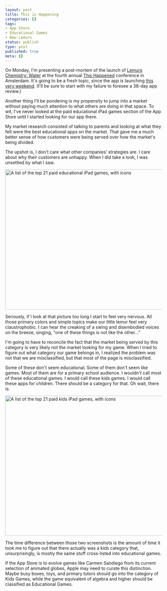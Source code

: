 ```yaml
---
layout: post
title: This is Happening
categories: []
tags:
- App Store
- Educational Games
- New Lemurs
status: publish
type: post
published: true
meta: {}
---
```

On Monday, I'm presenting a post-mortem of the launch of <a href="http://le.mu.rs/chemistry">Lemurs Chemistry: Water</a> at the fourth annual <a href="http://www.thishappened.org/events/amsterdam-4">This Happened</a> conference in Amsterdam. It's going to be a fresh topic, since the app is launching <a href="http://lemurs.pressdoc.com/35675-lemurs-chemistry-water-debuts-for-ipad">this very weekend</a>. (I'll be sure to start with my failure to foresee a 38-day app review.)

Another thing I'll be pondering is my propensity to jump into a market without paying much attention to what others are doing in that space. To wit, I've never looked at the paid educational iPad games section of the App Store until I started looking for our app there.

My market research consisted of talking to parents and looking at what they felt were the best educational apps on the market. That gave me a much better sense of how customers were being served over how the market's being divided. 

The upshot is, I don't care what other companies' strategies are. I care about why their customers are unhappy. When I did take a look, I was unsettled by what I saw.

<img style="display:block; margin-left:auto; margin-right:auto;" src="http://mur.mu.rs/wp-content/uploads/2012/12/TopEduGames.png" alt="A list of the top 21 paid educational iPad games, with icons" title="TopEduGames.PNG" border="0" width="600" height="450" />

Seriously, if I look at that picture too long I start to feel very nervous. All those primary colors and simple topics make our little lemur feel very claustrophobic. I can hear the creaking of a swing and disembodied voices on the breeze, singing, "one of these things is not like the other…"

I'm going to have to reconcile the fact that the market being served by this category is very likely not the market looking for my game. When I tried to figure out what category our game belongs in, I realized the problem was not that we are misclassified, but that most of the page is misclassified.

Some of these don't seem educational. Some of them don't seem like games. Most of them are for a primary school audience. I wouldn't call most of these educational games. I would call these kids games. I would call these apps for children. There should be a category for that. Oh wait, there is.

<img style="display:block; margin-left:auto; margin-right:auto;" src="http://mur.mu.rs/wp-content/uploads/2012/12/TopKidGames.png" alt="A list of the top 21 paid kids iPad games, with icons" title="TopKidGames.PNG" border="0" width="600" height="450" />

The time difference between those two screenshots is the amount of time it took me to figure out that there actually was a kids category that, unsurprisingly, is mostly the same stuff cross-listed into educational games.

If the App Store is to evolve games like Carmen Sandiego from its current selection of animated globes, Apple may need to curate this distinction. Maybe busy boxes, toys, and primary tutors should go into the category of Kids Games, while the game equivalent of algebra and higher should be classified as Educational Games.
